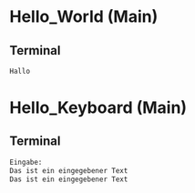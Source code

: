 # Hello_World (Main)

## Terminal

```bash
Hallo
```

# Hello_Keyboard (Main)

## Terminal

```bash
Eingabe:
Das ist ein eingegebener Text
Das ist ein eingegebener Text
```

